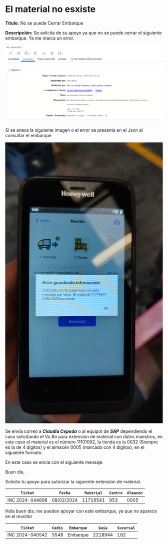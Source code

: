 # El material no esxiste

**Título:**
No se puede Cerrar Embarque

**Descripción:**
Se solicita de su apoyo ya que no se puede cerrar el siguiente embarque. Ya me marca un error.

![](./img/materialNoExiste.png)

Si se anexa la siguiente imagen o el error se presenta en el Json al consultar el embarque

![](./img/materialNoExiste2.png)

Se envía correo a ***Claudia Cepeda*** o al equipot de ***SAP*** dependiendo el caso solicitando el Vo.Bo para extensión de material con datos maestros, en este caso el material es el número 11101092, la tienda es la 0032 (Siempre es la de 4 dígitos) y el almacén 0005 (marcado con 4 dígitos), en el siguiente formato. 

En este caso se encia con el siguiente mensaje

Buen día,

Solicito tu apoyo para autorizar la siguiente extensión de material.


| `Ticket`        | `Fecha`    | `Material` | `Centro` | `Almacen` |
|-----------------|------------|------------|----------|-----------|
| INC 2024-044698 | 08/02/2024 | 11719541   | 953      | 0005      |

Hola buen dia, me pueden apoyar con este embarque, ya que no aparece en el monitor

| `Ticket`        | `Cedis`    | `Embarque` | `Guía` | `Sucursal` |
|-----------------|------------|------------|----------|-----------|
| INC 2024-040542 | 5548 | Embarque   | 2218944      | 182      |

